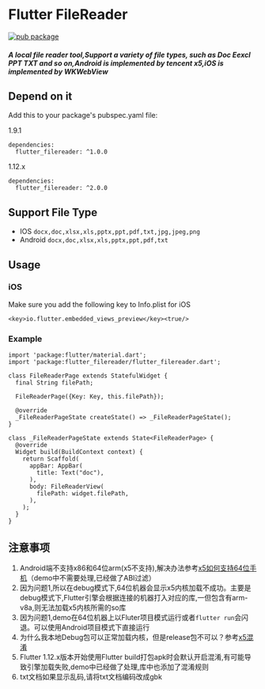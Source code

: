 # Flutter FileReader
[![pub package](https://img.shields.io/pub/v/flutter_filereader.svg)](https://pub.dartlang.org/packages/flutter_filereader)

##### A local file reader tool,Support a variety of file types, such as Doc Eexcl PPT TXT and so on,Android is implemented by tencent x5,iOS is implemented by WKWebView


## Depend on it
Add this to your package's pubspec.yaml file:

1.9.1
```
dependencies:
  flutter_filereader: ^1.0.0
```
1.12.x
```
dependencies:
  flutter_filereader: ^2.0.0
```


## Support File Type
* IOS `docx,doc,xlsx,xls,pptx,ppt,pdf,txt,jpg,jpeg,png`
* Android `docx,doc,xlsx,xls,pptx,ppt,pdf,txt`

## Usage

### iOS
Make sure you add the following key to Info.plist for iOS
```
<key>io.flutter.embedded_views_preview</key><true/>
```
 
### Example
```
import 'package:flutter/material.dart';
import 'package:flutter_filereader/flutter_filereader.dart';

class FileReaderPage extends StatefulWidget {
  final String filePath;

  FileReaderPage({Key: Key, this.filePath});

  @override
  _FileReaderPageState createState() => _FileReaderPageState();
}

class _FileReaderPageState extends State<FileReaderPage> {
  @override
  Widget build(BuildContext context) {
    return Scaffold(
      appBar: AppBar(
        title: Text("doc"),
      ),
      body: FileReaderView(
        filePath: widget.filePath,
      ),
    );
  }
}
```


## 注意事项

1. Android端不支持x86和64位arm(x5不支持),解决办法参考[x5如何支持64位手机](https://x5.tencent.com/tbs/technical.html#/detail/sdk/1/34cf1488-7dc2-41ca-a77f-0014112bcab7 "x5如何支持64位手机")（demo中不需要处理,已经做了ABI过滤）
2. 因为问题1,所以在debug模式下,64位机器会显示x5内核加载不成功。主要是debug模式下,Flutter引擎会根据连接的机器打入对应的库,一但包含有arm-v8a,则无法加载x5内核所需的so库
3. 因为问题1,demo在64位机器上以Fluter项目模式运行或者`flutter run`会闪退。可以使用Android项目模式下直接运行
4. 为什么我本地Debug包可以正常加载内核，但是release包不可以？参考[x5混淆](https://x5.tencent.com/tbs/technical.html#/detail/sdk/1/c25c10b9-00a7-4fd8-99d9-46041f248226 "x5混淆")
5. Flutter 1.12.x版本开始使用Flutter build打包apk时会默认开启混淆,有可能导致引擎加载失败,demo中已经做了处理,库中也添加了混淆规则
6. txt文档如果显示乱码,请将txt文档编码改成gbk


